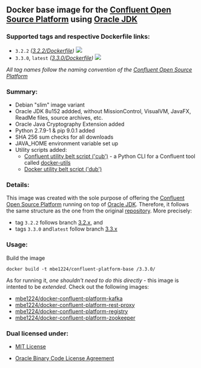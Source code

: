## Docker base image for the [Confluent Open Source Platform] using [Oracle JDK] ##

### Supported tags and respective Dockerfile links: ###

* ```3.2.2``` _\([3.2.2/Dockerfile]\)_
[![](https://images.microbadger.com/badges/image/mbe1224/confluent-platform-base:3.2.2.svg)](https://microbadger.com/images/mbe1224/confluent-platform-base:3.2.2 "")
* ```3.3.0```, ```latest``` _\([3.3.0/Dockerfile]\)_
[![](https://images.microbadger.com/badges/image/mbe1224/confluent-platform-base:3.3.0.svg)](https://microbadger.com/images/mbe1224/confluent-platform-base:3.3.0 "")

*All tag names follow the naming convention of the [Confluent Open Source Platform]*

### Summary: ###

- Debian "slim" image variant
- Oracle JDK 8u152 addded, without MissionControl, VisualVM, JavaFX, ReadMe files, source archives, etc.
- Oracle Java Cryptography Extension added
- Python 2.7.9-1 & pip 9.0.1 added
- SHA 256 sum checks for all downloads
- JAVA\_HOME environment variable set up
- Utility scripts added:
    - [Confluent utility belt script ('cub')] - a Python CLI for a Confluent tool called [docker-utils]
    - [Docker utility belt script ('dub')]

### Details: ###

This image was created with the sole purpose of offering the [Confluent Open Source Platform] running on top of [Oracle JDK].
Therefore, it follows the same structure as the one from the original [repository]. More precisely:
- tag ```3.2.2``` follows branch [3.2.x], and 
- tags ```3.3.0``` and```latest``` follow branch [3.3.x]

### Usage: ###

Build the image
```shell
docker build -t mbe1224/confluent-platform-base /3.3.0/
```

As for running it, *one shouldn't need to do this directly* - this image is intented to be *extended*. Check out the following images:

- [mbe1224/docker-confluent-platform-kafka]
- [mbe1224/docker-confluent-platform-rest-proxy]
- [mbe1224/docker-confluent-platform-registry]
- [mbe1224/docker-confluent-platform-zookeeper]

### Dual licensed under: ###

* [MIT License]
* [Oracle Binary Code License Agreement]

   [docker-utils]: <https://github.com/confluentinc/cp-docker-images/tree/master/java>
   [Confluent Open Source Platform]: <https://www.confluent.io/product/confluent-open-source/>
   [Oracle JDK]: <http://www.oracle.com/technetwork/java/javase/downloads/index.html>
   [Scala]: <https://www.scala-lang.org/>
   [3.2.2/Dockerfile]: <https://github.com/MihaiBogdanEugen/docker-confluent-platform-base/blob/master/3.2.2/Dockerfile>
   [3.3.0/Dockerfile]: <https://github.com/MihaiBogdanEugen/docker-confluent-platform-base/blob/master/3.3.0/Dockerfile>
   [Confluent utility belt script ('cub')]: <https://raw.githubusercontent.com/confluentinc/cp-docker-images/df0091f5437113d2764cabb7433eee25fba6a4b6/debian/base/include/cub>
   [Docker utility belt script ('dub')]: <https://raw.githubusercontent.com/confluentinc/cp-docker-images/df0091f5437113d2764cabb7433eee25fba6a4b6/debian/base/include/dub>   
   [repository]: <https://github.com/confluentinc/cp-docker-images>
   [3.2.x]: <https://github.com/confluentinc/cp-docker-images/tree/3.2.x>
   [3.3.x]: <https://github.com/confluentinc/cp-docker-images/tree/3.3.x-quickstart-fix>
   [mbe1224/docker-confluent-platform-kafka]: <https://hub.docker.com/r/mbe1224/docker-confluent-platform-osp-kafka/>
   [mbe1224/docker-confluent-platform-rest-proxy]: <https://hub.docker.com/r/mbe1224/docker-confluent-platform-osp-kafka/>
   [mbe1224/docker-confluent-platform-registry]: <https://hub.docker.com/r/mbe1224/docker-confluent-platform-registry/>
   [mbe1224/docker-confluent-platform-zookeeper]: <https://hub.docker.com/r/mbe1224/docker-confluent-platform-zookeeper/>   
   [MIT License]: <https://raw.githubusercontent.com/MihaiBogdanEugen/docker-confluent-platform-base/master/LICENSE>
   [Oracle Binary Code License Agreement]: <https://raw.githubusercontent.com/MihaiBogdanEugen/docker-confluent-platform-base/master/Oracle_Binary_Code_License_Agreement%20for%20the%20Java%20SE%20Platform_Products_and_JavaFX>
